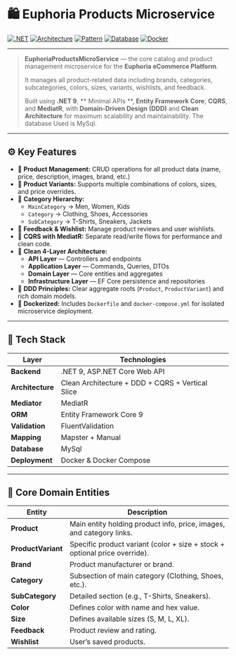 # 🛍️ Euphoria Products Microservice

[![.NET](https://img.shields.io/badge/.NET-9.0-blueviolet?logo=dotnet)](https://dotnet.microsoft.com/)
[![Architecture](https://img.shields.io/badge/Architecture-Clean%20%26%20DDD-blue)](#)
[![Pattern](https://img.shields.io/badge/Pattern-CQRS%20%26%20MediatR-brightgreen)](#)
[![Database](https://img.shields.io/badge/Database-EF%20Core%20%7C%20SQL%20Server-lightgrey)](#)
[![Docker](https://img.shields.io/badge/Docker-ready-blue?logo=docker)](https://www.docker.com/)

---

> **EuphoriaProductsMicroService** — the core catalog and product management microservice for the **Euphoria eCommerce Platform**.  
>  
> It manages all product-related data including brands, categories, subcategories, colors, sizes, variants, wishlists, and feedback.  
>  
> Built using **.NET 9**, ** Minimal APIs **, **Entity Framework Core**, **CQRS**, and **MediatR**, with **Domain-Driven Design (DDD)** and **Clean Architecture** for maximum scalability and maintainability.
> The database Used is MySql.
---

## ⚙️ Key Features

- 🧱 **Product Management:** CRUD operations for all product data (name, price, description, images, brand, etc.)
- 🎨 **Product Variants:** Supports multiple combinations of colors, sizes, and price overrides.
- 🧩 **Category Hierarchy:**  
  - `MainCategory` → Men, Women, Kids  
  - `Category` → Clothing, Shoes, Accessories  
  - `SubCategory` → T-Shirts, Sneakers, Jackets
- 💬 **Feedback & Wishlist:** Manage product reviews and user wishlists.
- 🧠 **CQRS with MediatR:** Separate read/write flows for performance and clean code.
- 🧱 **Clean 4-Layer Architecture:**  
  - **API Layer** — Controllers and endpoints  
  - **Application Layer** — Commands, Queries, DTOs  
  - **Domain Layer** — Core entities and aggregates  
  - **Infrastructure Layer** — EF Core persistence and repositories
- 🧰 **DDD Principles:** Clear aggregate roots (`Product`, `ProductVariant`) and rich domain models.
- 🐳 **Dockerized:** Includes `Dockerfile` and `docker-compose.yml` for isolated microservice deployment.

---

## 🧠 Tech Stack

| Layer | Technologies |
|-------|---------------|
| **Backend** | .NET 9, ASP.NET Core Web API |
| **Architecture** | Clean Architecture + DDD + CQRS + Vertical Slice |
| **Mediator** | MediatR |
| **ORM** | Entity Framework Core 9 |
| **Validation** | FluentValidation |
| **Mapping** | Mapster + Manual |
| **Database** | MySql |
| **Deployment** | Docker & Docker Compose |

---

## 🧩 Core Domain Entities

| Entity | Description |
|---------|-------------|
| **Product** | Main entity holding product info, price, images, and category links. |
| **ProductVariant** | Specific product variant (color + size + stock + optional price override). |
| **Brand** | Product manufacturer or brand. |
| **Category** | Subsection of main category (Clothing, Shoes, etc.). |
| **SubCategory** | Detailed section (e.g., T-Shirts, Sneakers). |
| **Color** | Defines color with name and hex value. |
| **Size** | Defines available sizes (S, M, L, XL). |
| **Feedback** | Product review and rating. |
| **Wishlist** | User’s saved products. |
